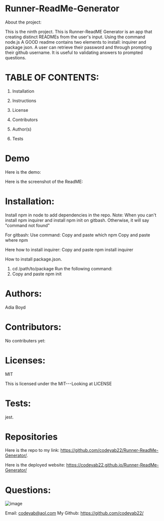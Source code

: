 # Runner-ReadMe-Generator


About the project: 

This is the ninth project. This is Runner-ReadME Generator is an app that creating distinct READMEs from the user's input. Using the command node.js A GOOD readme contains two elements to install: inquirer and package json.  A  user can retrieve their password and through prompting their github username.   It is useful to validating answers to prompted questions. 

# TABLE OF CONTENTS:
 
1. Installation

2. Instructions

3. License

4. Contributors

5. Author(s)

6. Tests


# Demo

Here is the demo:



Here is the screenshot of the ReadME:



# Installation:
Install npm in node to add dependencies in the repo.
Note: When you can't install npm inquirer and install npm init on gitbash. Otherwise, it will say "command not found" 

For gitbash:
Use command:
Copy and paste which npm 
Copy and paste where npm 



Here how to install inquirer:
Copy and paste  npm install inquirer
 
 How to install package.json.
1. cd /path/to/package
Run the following command:
2. Copy and paste npm init

# Authors: 
Adia Boyd
# Contributors: 
No contributers yet:


# Licenses: 
MIT 

This is licensed under the MIT---Looking at LICENSE

# Tests: 
jest. 
# Repositories
Here is the repo to my link: https://github.com/codeyab22/Runner-ReadMe-Generator/.


Here is the deployed website: https://codeyab22.github.io/Runner-ReadMe-Generator/

# Questions:

![image](https://drive.google.com/uc?export=view&id=1h3Ua5tdzZxbr49vTq5RmyJPI70H7jkLC)



Email: codeyab@aol.com
My Github: https://github.com/codeyab22/

